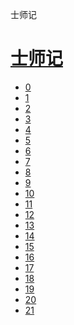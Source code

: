 ﻿




 士师记



[](bible/../)
=============

[士师记](bible/index.md)
================


* [0](bible/JDG00.md)
* [1](bible/JDG01.md)
* [2](bible/JDG02.md)
* [3](bible/JDG03.md)
* [4](bible/JDG04.md)
* [5](bible/JDG05.md)
* [6](bible/JDG06.md)
* [7](bible/JDG07.md)
* [8](bible/JDG08.md)
* [9](bible/JDG09.md)
* [10](bible/JDG10.md)
* [11](bible/JDG11.md)
* [12](bible/JDG12.md)
* [13](bible/JDG13.md)
* [14](bible/JDG14.md)
* [15](bible/JDG15.md)
* [16](bible/JDG16.md)
* [17](bible/JDG17.md)
* [18](bible/JDG18.md)
* [19](bible/JDG19.md)
* [20](bible/JDG20.md)
* [21](bible/JDG21.md)

